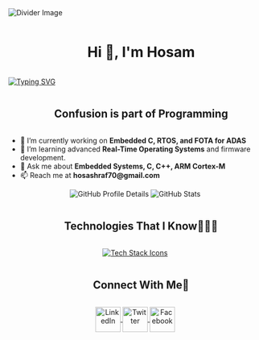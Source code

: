 <!-- Horizontal Divider (Gradient) -->
<img src="https://user-images.githubusercontent.com/73097560/115834477-dbab4500-a447-11eb-908a-139a6edaec5c.gif" alt="Divider Image">

<!-- h1 without bottom border -->
<div id="user-content-toc">
  <ul align="center">
    <summary><h1 style="display: inline-block">Hi 👋, I'm Hosam</h1></summary>
  </ul>
</div>

<!-- Typing SVG -->
[![Typing SVG](https://readme-typing-svg.herokuapp.com?font=Fira+Code&pause=1000&color=2A77F7&multiline=true&repeat=false&random=false&width=435&height=100&lines=Embedded+Systems+Engineer;Specialized+in+C%2C+C++%2C+ARM+Architecture;Electronics+and+Communication+Engineering)](https://git.io/typing-svg)

<!-- h2 without bottom border -->
<div id="user-content-toc">
  <ul align="center">
    <summary><h2 style="display: inline-block">Confusion is part of Programming</h2></summary>
  </ul>
</div>

<!-- Intro start -->
<ul>
  <li>🔭 I’m currently working on <b>Embedded C, RTOS, and FOTA for ADAS</b></li>
  <li>🌱 I’m learning advanced <b>Real-Time Operating Systems</b> and firmware development.</li>
  <li>💬 Ask me about <b>Embedded Systems, C, C++, ARM Cortex-M</b></li>
  <li>📫 Reach me at <b>hosashraf70@gmail.com</b></li>
</ul>
<!-- Intro end -->

<!-- GitHub Profile Summary Cards -->
<div align="center">
  <img src="http://github-profile-summary-cards.vercel.app/api/cards/profile-details?username=7osashraf&theme=2077" alt="GitHub Profile Details">
  <img src="http://github-profile-summary-cards.vercel.app/api/cards/stats?username=7osashraf&theme=2077" alt="GitHub Stats">
</div>

<!-- Technologies That I Know -->
<div id="user-content-toc">
  <ul align="center">
    <summary><h2 style="display: inline-block">Technologies That I Know👨🏻‍💻</h2></summary>
  </ul>
</div>

<!-- Tech Stack Icons -->
<p align="center">
  <a href="https://skillicons.dev">
    <img src="https://skillicons.dev/icons?i=git,aws,cpp,css,discord,docker,postgres,prisma,pug,dynamodb,express,figma,firebase,redis,github,html,java,js,linux,md,materialui,nginx,mongodb,mysql,nextjs,nodejs,postman,py,react,redux,tailwind,ts,vscode,kubernetes&perline=14" alt="Tech Stack Icons">
  </a>
</p>




<!-- Connect with me -->
<div id="user-content-toc">
  <ul align="center">
    <summary><h2 style="display: inline-block">Connect With Me🤝</h2></summary>
  </ul>
</div>

<!-- Icons and Links -->
<p align="center">
  <a href="https://www.linkedin.com/in/hosam-ashraf-83724621a/" target="_blank">
    <img align="center" src="https://user-images.githubusercontent.com/88904952/234979284-68c11d7f-1acc-4f0c-ac78-044e1037d7b0.png" alt="LinkedIn" height="50" width="50">
  </a>
  <a href="https://x.com/Hosashraf1" target="_blank">
    <img align="center" src="https://cdn-icons-png.flaticon.com/512/733/733579.png" alt="Twitter" height="50" width="50">

  </a>
  <a href="https://www.facebook.com/Hosamashraf999/" target="_blank">
    <img align="center" src="https://cdn-icons-png.flaticon.com/512/733/733547.png" alt="Facebook" height="50" width="50">

  </a>
</p>

